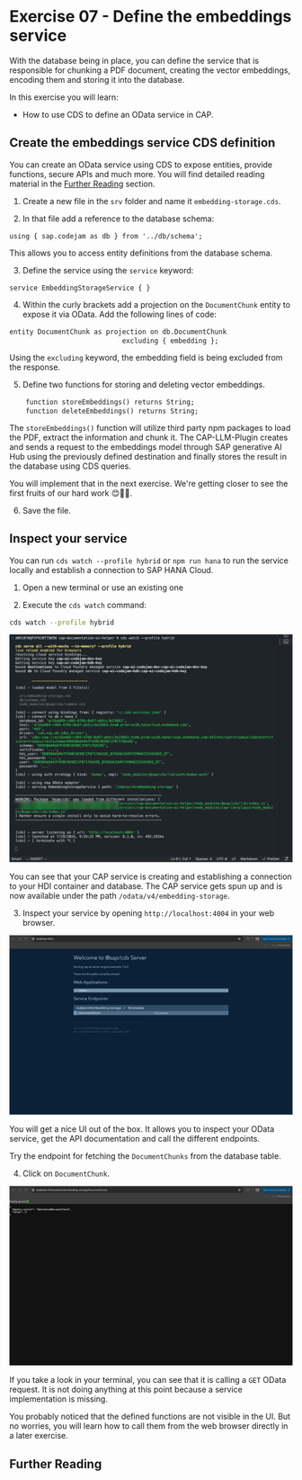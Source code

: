 # Exercise 07 - Define the embeddings service

With the database being in place, you can define the service that is responsible for chunking a PDF document, creating the vector embeddings, encoding them and storing it into the database.

In this exercise you will learn:

* How to use CDS to define an OData service in CAP.

## Create the embeddings service CDS definition

You can create an OData service using CDS to expose entities, provide functions, secure APIs and much more. You will find detailed reading material in the [Further Reading]() section.

1. Create a new file in the `srv` folder and name it `embedding-storage.cds`.

2. In that file add a reference to the database schema:

```cds
using { sap.codejam as db } from '../db/schema';
```

This allows you to access entity definitions from the database schema.

3. Define the service using the `service` keyword:

```cds
service EmbeddingStorageService { }
```

4. Within the curly brackets add a projection on the `DocumentChunk` entity to expose it via OData. Add the following lines of code:

```cds
entity DocumentChunk as projection on db.DocumentChunk
                            excluding { embedding };
```

Using the `excluding` keyword, the embedding field is being excluded from the response.

5. Define two functions for storing and deleting vector embeddings.

```cds
    function storeEmbeddings() returns String;
    function deleteEmbeddings() returns String;
```

The `storeEmbeddings()` function will utilize third party npm packages to load the PDF, extract the information and chunk it. The CAP-LLM-Plugin creates and sends a request to the embeddings model through SAP generative AI Hub using the previously defined destination and finally stores the result in the database using CDS queries.

You will implement that in the next exercise. We're getting closer to see the first fruits of our hard work 😊🧑‍💻.

6. Save the file.

## Inspect your service

You can run `cds watch --profile hybrid` or `npm run hana` to run the service locally and establish a connection to SAP HANA Cloud.

1. Open a new terminal or use an existing one

2. Execute the `cds watch` command:

```bash
cds watch --profile hybrid
```

![define-embedding-service-cds-watch](./assets/01-define-embedding-service-cds-watch.png)

You can see that your CAP service is creating and establishing a connection to your HDI container and database. The CAP service gets spun up and is now available under the path `/odata/v4/embedding-storage`.

3. Inspect your service by opening `http://localhost:4004` in your web browser.

![define-embedding-service-localhost](./assets/02-define-embedding-service-localhost.png)

You will get a nice UI out of the box. It allows you to inspect your OData service, get the API documentation and call the different endpoints.

Try the endpoint for fetching the `DocumentChunks` from the database table.

4. Click on `DocumentChunk`.

![define-embedding-service-cds-db](./assets/03-define-embedding-service-db.png)

If you take a look in your terminal, you can see that it is calling a `GET` OData request. It is not doing anything at this point because a service implementation is missing.

You probably noticed that the defined functions are not visible in the UI. But no worries, you will learn how to call them from the web browser directly in a later exercise.


## Further Reading